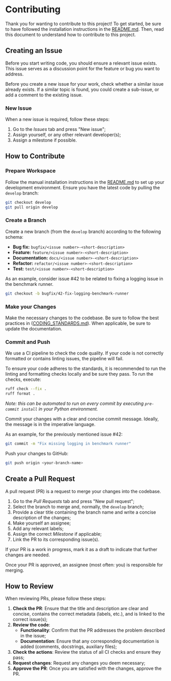 # Contributing

Thank you for wanting to contribute to this project!
To get started, be sure to have followed the installation instructions in the [README.md](README.md).
Then, read this document to understand how to contribute to this project.

## Creating an Issue

Before you start writing code, you should ensure a relevant issue exists.
This issue serves as a discussion point for the feature or bug you want to address.

Before you create a new issue for your work, check whether a similar issue already exists.
If a similar topic is found, you could create a sub-issue, or add a comment to the existing issue.

### New Issue

When a new issue is required, follow these steps:

1. Go to the _Issues_ tab and press "New issue";
2. Assign yourself, or any other relevant developer(s);
3. Assign a milestone if possible.

## How to Contribute

### Prepare Workspace

Follow the manual installation instructions in the [README.md](README.md) to set up your development environment.
Ensure you have the latest code by pulling the `develop` branch:

```bash
git checkout develop
git pull origin develop
```

### Create a Branch

Create a new branch (from the `develop` branch) according to the following schema:

- **Bug fix:** `bugfix/<issue number>-<short-description>`
- **Feature:** `feature/<issue number>-<short-description>`
- **Documentation:** `docs/<issue number>-<short-description>`
- **Refactor:** `refactor/<issue number>-<short-description>`
- **Test:** `test/<issue number>-<short-description>`

As an example, consider issue #42 to be related to fixing a logging issue in the benchmark runner.

```bash
git checkout -b bugfix/42-fix-logging-benchmark-runner
```

### Make your Changes

Make the necessary changes to the codebase.
Be sure to follow the best practices in ([CODING_STANDARDS.md](CODING_STANDARDS.md)).
When applicable, be sure to update the documentation.

### Commit and Push

We use a CI pipeline to check the code quality.
If your code is not correctly formatted or contains linting issues, the pipeline will fail.

To ensure your code adheres to the standards, it is recommended to run the linting and formatting checks locally and be
sure they pass.
To run the checks, execute:

```bash
ruff check --fix .
ruff format .
```

_Note: this can be automated to run on every commit by executing `pre-commit install` in your Python environment._

Commit your changes with a clear and concise commit message.
Ideally, the message is in the imperative language.

As an example, for the previously mentioned issue #42:

```bash
git commit -m "Fix missing logging in benchmark runner"
```

Push your changes to GitHub:

```bash
git push origin <your-branch-name>
```

## Create a Pull Request

A pull request (PR) is a request to merge your changes into the codebase.

1. Go to the _Pull Requests_ tab and press "New pull request";
2. Select the branch to merge and, normally, the `develop` branch;
3. Provide a clear title containing the branch name and write a concise description of the changes;
4. Make yourself an assignee;
5. Add any relevant labels;
6. Assign the correct _Milestone_ if applicable;
7. Link the PR to its corresponding issue(s).

If your PR is a work in progress, mark it as a draft to indicate that further changes are needed.

Once your PR is approved, an assignee (most often: you) is responsible for merging.

## How to Review

When reviewing PRs, please follow these steps:

1. **Check the PR**: Ensure that the title and description are clear and concise, contains the correct metadata (labels,
   etc.), and is linked to the correct issue(s);
2. **Review the code**:
    - **Functionality**: Confirm that the PR addresses the problem described in the issue;
    - **Documentation**: Ensure that any corresponding documentation is added (comments, docstrings, auxiliary files);
3. **Check the actions**: Review the status of all CI checks and ensure they pass;
4. **Request changes**: Request any changes you deem necessary;
5. **Approve the PR**: Once you are satisfied with the changes, approve the PR.
